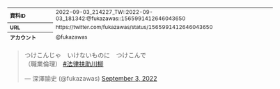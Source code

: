 <table style="font-size: 9pt; width: 610px; margin-bottom: 20px; height: 80px;">
<tbody>
    <tr>
        <th align=left>資料ID</th>
        <td align=left>2022-09-03_214227_TW::2022-09-03_181342:@fukazawas::1565991412646043650</td>
    </tr>
    <tr>
        <th align=left>URL</th>
        <td align=left>https://twitter.com/fukazawas/status/1565991412646043650</td>
    </tr>
    <tr>
        <th align=left>アカウント</th>
        <td align=left>@fukazawas</td>
    </tr>
    <tr>
        <th align=left>ユーザ名</th>
        <td align=left>深澤諭史</td>
    </tr>
    <tr>
        <th align=left>ツイートの記録日時</th>
        <td align=left>2022-09-03_214227_</td>
    </tr>
</tbody>
</table>
<blockquote class="twitter-tweet" data-width="450"  data-lang="ja"><p lang="ja" dir="ltr">つけこんじゃ　いけないものに　つけこんで<br>（職業倫理） <a href="https://twitter.com/hashtag/%E6%B3%95%E5%BE%8B%E6%89%B6%E5%8A%A9%E5%B7%9D%E6%9F%B3?src=hash&amp;ref_src=twsrc%5Etfw">#法律扶助川柳</a></p>&mdash; 深澤諭史 (@fukazawas) <a href="https://twitter.com/fukazawas/status/1565991412646043650?ref_src=twsrc%5Etfw">September 3, 2022</a></blockquote>
<script async src="https://platform.twitter.com/widgets.js" charset="utf-8"></script>



